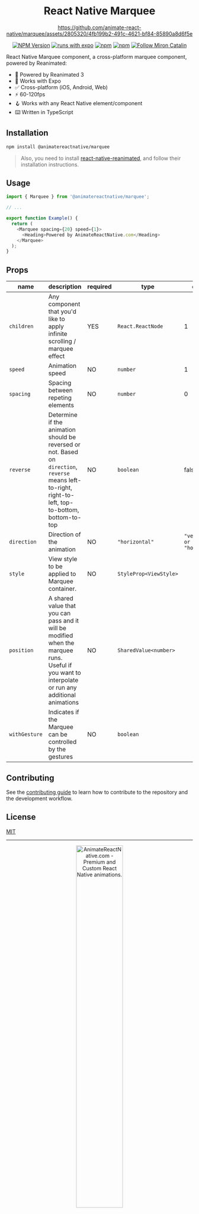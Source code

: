 <div align="center">
<h1>React Native Marquee</h1>

https://github.com/animate-react-native/marquee/assets/2805320/4fb199b2-491c-4621-bf84-85890a8d6f5e

[![NPM Version](https://img.shields.io/npm/v/@animatereactnative/marquee.svg?style=flat&color=black)](https://www.npmjs.org/package/@animatereactnative/marquee) [![runs with expo](https://img.shields.io/badge/Runs%20with%20Expo-4630EB.svg?style=flat-square&logo=EXPO&labelColor=f3f3f3&logoColor=000)](https://expo.io/) [![npm](https://img.shields.io/npm/l/@animatereactnative/marquee?style=flat-square)](https://www.npmjs.com/package/@animatereactnative/marquee) [![npm](https://img.shields.io/badge/types-included-blue?style=flat-square)](https://www.npmjs.com/package/@animatereactnative/marquee) <a href="https://twitter.com/mironcatalin"><img src="https://img.shields.io/twitter/follow/mironcatalin?label=Follow @mironcatalin&color=black" alt="Follow Miron Catalin"></a>

</div>

React Native Marquee component, a cross-platform marquee component, powered by Reanimated:

- 🔋 Powered by Reanimated 3
- 📱 Works with Expo
- ✅ Cross-platform (iOS, Android, Web)
- ⚡️ 60-120fps
- 🪝 Works with any React Native element/component
- ⌨️ Written in TypeScript

## Installation

```sh
npm install @animatereactnative/marquee
```

> Also, you need to install [react-native-reanimated](https://github.com/software-mansion/react-native-reanimated), and follow their installation instructions.

## Usage

```js
import { Marquee } from '@animatereactnative/marquee';

// ...

export function Example() {
  return (
    <Marquee spacing={20} speed={1}>
      <Heading>Powered by AnimateReactNative.com</Heading>
    </Marquee>
  );
}
```

## Props

| name          | description                                                                                                                                            | required | type                   | default                      |
| ------------- | ------------------------------------------------------------------------------------------------------------------------------------------------------ | -------- | ---------------------- | ---------------------------- |
| `children`    | Any component that you'd like to apply infinite scrolling / marquee effect                                                                             | YES      | `React.ReactNode`      | 1                            |
| `speed`       | Animation speed                                                                                                                                        | NO       | `number`               | 1                            |
| `spacing`     | Spacing between repeting elements                                                                                                                      | NO       | `number`               | 0                            |
| `reverse`     | Determine if the animation should be reversed or not. Based on `direction`, `reverse` means left-to-right, right-to-left, top-to-bottom, bottom-to-top | NO       | `boolean`              | false                        |
| `direction`   | Direction of the animation                                                                                                                             | NO       | `"horizontal"`         | `"vertical" or "horizontal"` |
| `style`       | View style to be applied to Marquee container.                                                                                                         | NO       | `StyleProp<ViewStyle>` |                              |
| `position`    | A shared value that you can pass and it will be modified when the marquee runs. Useful if you want to interpolate or run any additional animations     | NO       | `SharedValue<number>`  |                              |
| `withGesture` | Indicates if the Marquee can be controlled by the gestures                                                                                             | NO       | `boolean`              |                              |

## Contributing

See the [contributing guide](CONTRIBUTING.md) to learn how to contribute to the repository and the development workflow.

## License

[MIT](./LICENSE)

---

<p align="center">
  <a href="https://www.animatereactnative.com">
    <picture>
      <source media="(prefers-color-scheme: dark)" srcset="https://www.animatereactnative.com/animatereactnative_dark.svg">
      <img alt="AnimateReactNative.com - Premium and Custom React Native animations." src="https://www.animatereactnative.com/animatereactnative_logo.svg" width="50%">
    </picture>
  </a>
</p>
